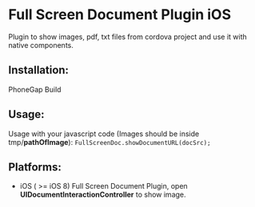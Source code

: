 Full Screen Document Plugin iOS
=================================

Plugin to show images, pdf, txt files from cordova project and use it with native components. 

Installation:
--------------

PhoneGap Build

Usage:
--------------

Usage with your javascript code (Images should be inside tmp/**pathOfImage**):
`FullScreenDoc.showDocumentURL(docSrc);`

Platforms:
--------------
* iOS ( >= iOS 8)
Full Screen Document Plugin, open **UIDocumentInteractionController** to show image.